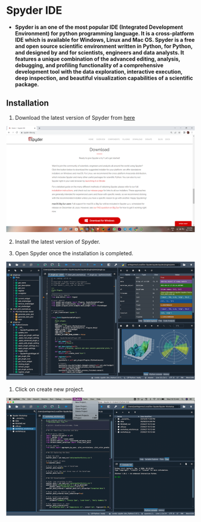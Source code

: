 # Spyder IDE

- **Spyder is an one of the most popular IDE (Integrated Development Environment) for python programming language. It is a cross-platform IDE which is available for Windows, Linux and Mac OS. Spyder is a free and open source scientific environment written in Python, for Python, and designed by and for scientists, engineers and data analysts. It features a unique combination of the advanced editing, analysis, debugging, and profiling functionality of a comprehensive development tool with the data exploration, interactive execution, deep inspection, and beautiful visualization capabilities of a scientific package.**

## Installation

1. Download the latest version of Spyder from [here](https://www.spyder-ide.org/)

![download page](/images/Spyder/spyder_download.png)

2. Install the latest version of Spyder.

3. Open Spyder once the installation is completed.

![Spyder welcome page](/images/Spyder/SpyderIDE.png)

1. Click on create new project.

![Create new project](/images/Spyder/Spyder_new.png)

